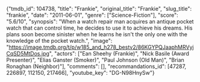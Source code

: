 {"tmdb_id": 104738, "title": "Frankie", "original_title": "Frankie", "slug_title": "frankie", "date": "2011-06-01", "genre": ["Science-Fiction"], "score": "5.6/10", "synopsis": "When a watch repair man acquires an antique pocket watch that can control time, he decides to use it to achieve his dreams. His plans soon become sinister when he learns he isn't the only one with the knowledge of the pocket watch.", "image": "https://image.tmdb.org/t/p/w185_and_h278_bestv2/86KGYPQJaaphMRVyjCqSD5MtDos.jpg", "actors": ["Ean Sheehy (Frankie)", "Nick Basile (Award Presenter)", "Elias Ganster (Smoker)", "Paul Johnson (Old Man)", "Brian Ronaghan (Neighbor)"], "comments": [], "recommandations_id": [47287, 226897, 112150, 217466], "youtube_key": "DG-N98HnySw"}